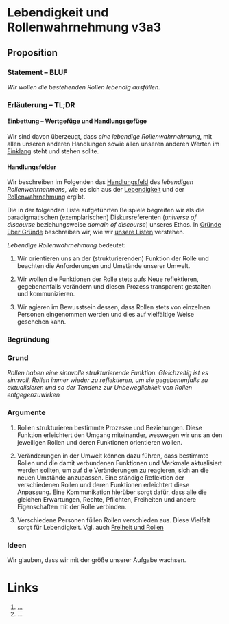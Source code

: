 <!---
   NAME - The NAME of this project is:
ethos

  FILE - The FILENAME of the current file is:
/v3a3.md

  CREATION - This project was CREATED on:
2017-01-28-16:15:00 UTC

  MODIFICATION - This project was last MODIFIED on:
2017-01-28-16:15:00 UTC

  VERSION - The current VERSION of this project is:
<git-commit-hash>-2017-01-28-16:15:00 UTC

  CREATOR(S) - This project was CREATED by:
Michael Czechowski, Martin Maga

  CONTACT - You can CONTACT the creator(s) or developer(s) of this project at:
E-Mail: mail@martinmaga.de

  COPYRIGHT - The COPYRIGHT holder of this project is:
COPYRIGHT (c) 2016 Martin Maga

  LICENSE - This project is LICENSED under the following license:
Martin Maga 2016 CC BY-SA 4.0 https://creativecommons.org

  SUBFILE – This is a SUBFILE! For more INFORMATION on this project go to:
/README.md
--->
# Lebendigkeit und Rollenwahrnehmung v3a3
## Proposition
### Statement – BLUF
*Wir wollen die bestehenden Rollen lebendig ausfüllen.*

### Erläuterung – TL;DR
#### Einbettung – Wertgefüge und Handlungsgefüge
Wir sind davon überzeugt, dass *eine lebendige Rollenwahrnehmung*, mit allen unseren anderen Handlungen sowie allen unseren anderen Werten im [Einklang](../synopsis/reasons.md) steht und stehen sollte.

#### Handlungsfelder
Wir beschreiben im Folgenden das [Handlungsfeld](../synopsis/reasons.md) des *lebendigen Rollenwahrnehmens*, wie es sich aus der [Lebendigkeit](../values/v3_liveliness.md)
und der [Rollenwahrnehmung](../actions/a3_roles.md) ergibt.

Die in der folgenden Liste aufgeführten Beispiele begreifen wir als die paradigmatischen (exemplarischen) Diskursreferenten (*universe of discourse* beziehungsweise *domain of discourse*) unseres Ethos.
In [Gründe über Gründe](../synopsis/reasons.md) beschreiben wir, wie wir [unsere Listen](../synopsis/reasons.md) verstehen.

*Lebendige Rollenwahrnehmung* bedeutet:

1. Wir orientieren uns an der (strukturierenden) Funktion der Rolle und beachten die Anforderungen und Umstände unserer Umwelt.

2. Wir wollen die Funktionen der Rolle stets aufs Neue reflektieren, gegebenenfalls verändern und diesen Prozess transparent gestalten und kommunizieren.

3. Wir agieren im Bewusstsein dessen, dass Rollen stets von einzelnen Personen eingenommen werden und dies auf vielfältige Weise geschehen kann.

### Begründung

### Grund
*Rollen haben eine sinnvolle strukturierende Funktion. Gleichzeitig ist es sinnvoll, Rollen immer wieder zu reflektieren, um sie gegebenenfalls zu aktualisieren und so der Tendenz zur Unbeweglichkeit von Rollen entgegenzuwirken*


### Argumente
1. Rollen strukturieren bestimmte Prozesse und Beziehungen. Diese Funktion erleichtert den Umgang miteinander, weswegen wir uns an den jeweiligen Rollen und deren Funktionen orientieren wollen.

2. Veränderungen in der Umwelt können dazu führen, dass bestimmte Rollen und die damit verbundenen Funktionen und Merkmale aktualisiert werden sollten, um auf die Veränderungen zu reagieren, sich an die neuen Umstände anzupassen. Eine ständige Reflektion der verschiedenen Rollen und deren Funktionen erleichtert diese Anpassung. Eine Kommunikation hierüber sorgt dafür, dass alle die gleichen Erwartungen, Rechte, Pflichten, Freiheiten und andere Eigenschaften mit der Rolle verbinden.

3. Verschiedene Personen füllen Rollen verschieden aus. Diese Vielfalt sorgt für Lebendigkeit. Vgl. auch [Freiheit und Rollen](../contents/fields/v2a3.md)

### Ideen
Wir glauben, dass wir mit der größe unserer Aufgabe wachsen.


# Links
  1. […](…)
  2. …
